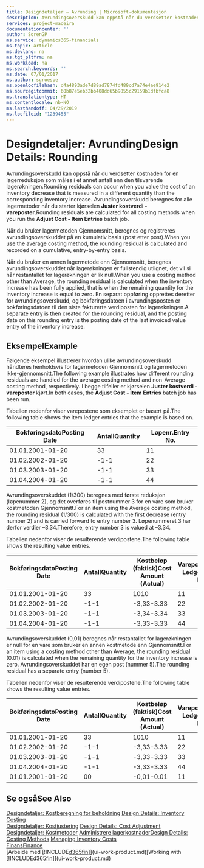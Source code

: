 ```yaml
---
title: Designdetaljer – Avrunding | Microsoft-dokumentasjon
description: Avrundingsoverskudd kan oppstå når du verdsetter kostnaden for en lagerreduksjon som måles i et annet antall enn den tilsvarende lagerøkningen. Avrundingsoverskudd beregnes for alle lagermetoder når du starter kjørselen **Juster kostverdi - vareposter**.
services: project-madeira
documentationcenter: ''
author: SorenGP
ms.service: dynamics365-financials
ms.topic: article
ms.devlang: na
ms.tgt_pltfrm: na
ms.workload: na
ms.search.keywords: ''
ms.date: 07/01/2017
ms.author: sgroespe
ms.openlocfilehash: d4a4893ade7d89ad7874fd489cd7a74e4ae914e2
ms.sourcegitcommit: 60b87e5eb32bb408dd65b9855c29159b1dfbfca8
ms.translationtype: HT
ms.contentlocale: nb-NO
ms.lasthandoff: 04/29/2019
ms.locfileid: "1239455"
---
```

# <a name="design-details-rounding"></a><span data-ttu-id="66724-104">Designdetaljer: Avrunding</span><span class="sxs-lookup"><span data-stu-id="66724-104">Design Details: Rounding</span></span>
<span data-ttu-id="66724-105">Avrundingsoverskudd kan oppstå når du verdsetter kostnaden for en lagerreduksjon som måles i et annet antall enn den tilsvarende lagerøkningen.</span><span class="sxs-lookup"><span data-stu-id="66724-105">Rounding residuals can occur when you value the cost of an inventory decrease that is measured in a different quantity than the corresponding inventory increase.</span></span> <span data-ttu-id="66724-106">Avrundingsoverskudd beregnes for alle lagermetoder når du starter kjørselen **Juster kostverdi - vareposter**.</span><span class="sxs-lookup"><span data-stu-id="66724-106">Rounding residuals are calculated for all costing methods when you run the **Adjust Cost - Item Entries** batch job.</span></span>  

 <span data-ttu-id="66724-107">Når du bruker lagermetoden Gjennomsnitt, beregnes og registreres avrundingsoverskuddet på en kumulativ basis (post etter post).</span><span class="sxs-lookup"><span data-stu-id="66724-107">When you use the average costing method, the rounding residual is calculated and recorded on a cumulative, entry-by-entry basis.</span></span>  

 <span data-ttu-id="66724-108">Når du bruker en annen lagermetode enn Gjennomsnitt, beregnes avrundingsoverskuddet når lagerøkningen er fullstendig utlignet, det vil si når restantallet for lagerøkningen er lik null.</span><span class="sxs-lookup"><span data-stu-id="66724-108">When you use a costing method other than Average, the rounding residual is calculated when the inventory increase has been fully applied, that is when the remaining quantity for the inventory increase is equal to zero.</span></span> <span data-ttu-id="66724-109">En separat oppføring opprettes deretter for avrundingsoverskudd, og bokføringsdatoen i avrundingsposten er bokføringsdatoen til den siste fakturerte verdiposten for lagerøkningen.</span><span class="sxs-lookup"><span data-stu-id="66724-109">A separate entry is then created for the rounding residual, and the posting date on this rounding entry is the posting date of the last invoiced value entry of the inventory increase.</span></span>  

## <a name="example"></a><span data-ttu-id="66724-110">Eksempel</span><span class="sxs-lookup"><span data-stu-id="66724-110">Example</span></span>  
 <span data-ttu-id="66724-111">Følgende eksempel illustrerer hvordan ulike avrundingsoverskudd håndteres henholdsvis for lagermetoden Gjennomsnitt og lagermetoden Ikke-gjennomsnitt.</span><span class="sxs-lookup"><span data-stu-id="66724-111">The following example illustrates how different rounding residuals are handled for the average costing method and non-Average costing method, respectively.</span></span> <span data-ttu-id="66724-112">I begge tilfeller er kjørselen **Juster kostverdi - vareposter** kjørt.</span><span class="sxs-lookup"><span data-stu-id="66724-112">In both cases, the **Adjust Cost - Item Entries** batch job has been run.</span></span>  

 <span data-ttu-id="66724-113">Tabellen nedenfor viser varepostene som eksemplet er basert på.</span><span class="sxs-lookup"><span data-stu-id="66724-113">The following table shows the item ledger entries that the example is based on.</span></span>  

|<span data-ttu-id="66724-114">Bokføringsdato</span><span class="sxs-lookup"><span data-stu-id="66724-114">Posting Date</span></span>|<span data-ttu-id="66724-115">Antall</span><span class="sxs-lookup"><span data-stu-id="66724-115">Quantity</span></span>|<span data-ttu-id="66724-116">Løpenr.</span><span class="sxs-lookup"><span data-stu-id="66724-116">Entry No.</span></span>|  
|------------------|--------------|---------------|  
|<span data-ttu-id="66724-117">01.01.20</span><span class="sxs-lookup"><span data-stu-id="66724-117">01-01-20</span></span>|<span data-ttu-id="66724-118">3</span><span class="sxs-lookup"><span data-stu-id="66724-118">3</span></span>|<span data-ttu-id="66724-119">1</span><span class="sxs-lookup"><span data-stu-id="66724-119">1</span></span>|  
|<span data-ttu-id="66724-120">01.02.20</span><span class="sxs-lookup"><span data-stu-id="66724-120">02-01-20</span></span>|<span data-ttu-id="66724-121">-1</span><span class="sxs-lookup"><span data-stu-id="66724-121">-1</span></span>|<span data-ttu-id="66724-122">2</span><span class="sxs-lookup"><span data-stu-id="66724-122">2</span></span>|  
|<span data-ttu-id="66724-123">01.03.20</span><span class="sxs-lookup"><span data-stu-id="66724-123">03-01-20</span></span>|<span data-ttu-id="66724-124">-1</span><span class="sxs-lookup"><span data-stu-id="66724-124">-1</span></span>|<span data-ttu-id="66724-125">3</span><span class="sxs-lookup"><span data-stu-id="66724-125">3</span></span>|  
|<span data-ttu-id="66724-126">01.04.20</span><span class="sxs-lookup"><span data-stu-id="66724-126">04-01-20</span></span>|<span data-ttu-id="66724-127">-1</span><span class="sxs-lookup"><span data-stu-id="66724-127">-1</span></span>|<span data-ttu-id="66724-128">4</span><span class="sxs-lookup"><span data-stu-id="66724-128">4</span></span>|  

 <span data-ttu-id="66724-129">Avrundingsoverskuddet (1/300) beregnes med første reduksjon (løpenummer 2), og det overføres til postnummer 3 for en vare som bruker kostmetoden Gjennomsnitt.</span><span class="sxs-lookup"><span data-stu-id="66724-129">For an item using the Average costing method, the rounding residual (1/300) is calculated with the first decrease (entry number 2) and is carried forward to entry number 3.</span></span> <span data-ttu-id="66724-130">Løpenummeret 3 har derfor verdier –3.34.</span><span class="sxs-lookup"><span data-stu-id="66724-130">Therefore, entry number 3 is valued at –3.34.</span></span>  

 <span data-ttu-id="66724-131">Tabellen nedenfor viser de resulterende verdipostene.</span><span class="sxs-lookup"><span data-stu-id="66724-131">The following table shows the resulting value entries.</span></span>  

|<span data-ttu-id="66724-132">Bokføringsdato</span><span class="sxs-lookup"><span data-stu-id="66724-132">Posting Date</span></span>|<span data-ttu-id="66724-133">Antall</span><span class="sxs-lookup"><span data-stu-id="66724-133">Quantity</span></span>|<span data-ttu-id="66724-134">Kostbeløp (faktisk)</span><span class="sxs-lookup"><span data-stu-id="66724-134">Cost Amount (Actual)</span></span>|<span data-ttu-id="66724-135">Varepostnr.</span><span class="sxs-lookup"><span data-stu-id="66724-135">Item Ledger Entry No.</span></span>|<span data-ttu-id="66724-136">Løpenr.</span><span class="sxs-lookup"><span data-stu-id="66724-136">Entry No.</span></span>|  
|------------------|--------------|----------------------------|---------------------------|---------------|  
|<span data-ttu-id="66724-137">01.01.20</span><span class="sxs-lookup"><span data-stu-id="66724-137">01-01-20</span></span>|<span data-ttu-id="66724-138">3</span><span class="sxs-lookup"><span data-stu-id="66724-138">3</span></span>|<span data-ttu-id="66724-139">10</span><span class="sxs-lookup"><span data-stu-id="66724-139">10</span></span>|<span data-ttu-id="66724-140">1</span><span class="sxs-lookup"><span data-stu-id="66724-140">1</span></span>|<span data-ttu-id="66724-141">1</span><span class="sxs-lookup"><span data-stu-id="66724-141">1</span></span>|  
|<span data-ttu-id="66724-142">01.02.20</span><span class="sxs-lookup"><span data-stu-id="66724-142">02-01-20</span></span>|<span data-ttu-id="66724-143">-1</span><span class="sxs-lookup"><span data-stu-id="66724-143">-1</span></span>|<span data-ttu-id="66724-144">-3,33</span><span class="sxs-lookup"><span data-stu-id="66724-144">-3.33</span></span>|<span data-ttu-id="66724-145">2</span><span class="sxs-lookup"><span data-stu-id="66724-145">2</span></span>|<span data-ttu-id="66724-146">2</span><span class="sxs-lookup"><span data-stu-id="66724-146">2</span></span>|  
|<span data-ttu-id="66724-147">01.03.20</span><span class="sxs-lookup"><span data-stu-id="66724-147">03-01-20</span></span>|<span data-ttu-id="66724-148">-1</span><span class="sxs-lookup"><span data-stu-id="66724-148">-1</span></span>|<span data-ttu-id="66724-149">-3,34</span><span class="sxs-lookup"><span data-stu-id="66724-149">-3.34</span></span>|<span data-ttu-id="66724-150">3</span><span class="sxs-lookup"><span data-stu-id="66724-150">3</span></span>|<span data-ttu-id="66724-151">3</span><span class="sxs-lookup"><span data-stu-id="66724-151">3</span></span>|  
|<span data-ttu-id="66724-152">01.04.20</span><span class="sxs-lookup"><span data-stu-id="66724-152">04-01-20</span></span>|<span data-ttu-id="66724-153">-1</span><span class="sxs-lookup"><span data-stu-id="66724-153">-1</span></span>|<span data-ttu-id="66724-154">-3,33</span><span class="sxs-lookup"><span data-stu-id="66724-154">-3.33</span></span>|<span data-ttu-id="66724-155">4</span><span class="sxs-lookup"><span data-stu-id="66724-155">4</span></span>|<span data-ttu-id="66724-156">4</span><span class="sxs-lookup"><span data-stu-id="66724-156">4</span></span>|  

 <span data-ttu-id="66724-157">Avrundingsoverskuddet (0,01) beregnes når restantallet for lagerøkningen er null for en vare som bruker en annen kostmetode enn Gjennomsnitt.</span><span class="sxs-lookup"><span data-stu-id="66724-157">For an item using a costing method other than Average, the rounding residual (0.01) is calculated when the remaining quantity for the inventory increase is zero.</span></span> <span data-ttu-id="66724-158">Avrundingsoverskuddet har en egen post (nummer 5).</span><span class="sxs-lookup"><span data-stu-id="66724-158">The rounding residual has a separate entry (number 5).</span></span>  

 <span data-ttu-id="66724-159">Tabellen nedenfor viser de resulterende verdipostene.</span><span class="sxs-lookup"><span data-stu-id="66724-159">The following table shows the resulting value entries.</span></span>  

|<span data-ttu-id="66724-160">Bokføringsdato</span><span class="sxs-lookup"><span data-stu-id="66724-160">Posting Date</span></span>|<span data-ttu-id="66724-161">Antall</span><span class="sxs-lookup"><span data-stu-id="66724-161">Quantity</span></span>|<span data-ttu-id="66724-162">Kostbeløp (faktisk)</span><span class="sxs-lookup"><span data-stu-id="66724-162">Cost Amount (Actual)</span></span>|<span data-ttu-id="66724-163">Varepostnr.</span><span class="sxs-lookup"><span data-stu-id="66724-163">Item Ledger Entry No.</span></span>|<span data-ttu-id="66724-164">Løpenr.</span><span class="sxs-lookup"><span data-stu-id="66724-164">Entry No.</span></span>|  
|------------------|--------------|----------------------------|---------------------------|---------------|  
|<span data-ttu-id="66724-165">01.01.20</span><span class="sxs-lookup"><span data-stu-id="66724-165">01-01-20</span></span>|<span data-ttu-id="66724-166">3</span><span class="sxs-lookup"><span data-stu-id="66724-166">3</span></span>|<span data-ttu-id="66724-167">10</span><span class="sxs-lookup"><span data-stu-id="66724-167">10</span></span>|<span data-ttu-id="66724-168">1</span><span class="sxs-lookup"><span data-stu-id="66724-168">1</span></span>|<span data-ttu-id="66724-169">1</span><span class="sxs-lookup"><span data-stu-id="66724-169">1</span></span>|  
|<span data-ttu-id="66724-170">01.02.20</span><span class="sxs-lookup"><span data-stu-id="66724-170">02-01-20</span></span>|<span data-ttu-id="66724-171">-1</span><span class="sxs-lookup"><span data-stu-id="66724-171">-1</span></span>|<span data-ttu-id="66724-172">-3,33</span><span class="sxs-lookup"><span data-stu-id="66724-172">-3.33</span></span>|<span data-ttu-id="66724-173">2</span><span class="sxs-lookup"><span data-stu-id="66724-173">2</span></span>|<span data-ttu-id="66724-174">2</span><span class="sxs-lookup"><span data-stu-id="66724-174">2</span></span>|  
|<span data-ttu-id="66724-175">01.03.20</span><span class="sxs-lookup"><span data-stu-id="66724-175">03-01-20</span></span>|<span data-ttu-id="66724-176">-1</span><span class="sxs-lookup"><span data-stu-id="66724-176">-1</span></span>|<span data-ttu-id="66724-177">-3,33</span><span class="sxs-lookup"><span data-stu-id="66724-177">-3.33</span></span>|<span data-ttu-id="66724-178">3</span><span class="sxs-lookup"><span data-stu-id="66724-178">3</span></span>|<span data-ttu-id="66724-179">3</span><span class="sxs-lookup"><span data-stu-id="66724-179">3</span></span>|  
|<span data-ttu-id="66724-180">01.04.20</span><span class="sxs-lookup"><span data-stu-id="66724-180">04-01-20</span></span>|<span data-ttu-id="66724-181">-1</span><span class="sxs-lookup"><span data-stu-id="66724-181">-1</span></span>|<span data-ttu-id="66724-182">-3,33</span><span class="sxs-lookup"><span data-stu-id="66724-182">-3.33</span></span>|<span data-ttu-id="66724-183">4</span><span class="sxs-lookup"><span data-stu-id="66724-183">4</span></span>|<span data-ttu-id="66724-184">4</span><span class="sxs-lookup"><span data-stu-id="66724-184">4</span></span>|  
|<span data-ttu-id="66724-185">01.01.20</span><span class="sxs-lookup"><span data-stu-id="66724-185">01-01-20</span></span>|<span data-ttu-id="66724-186">0</span><span class="sxs-lookup"><span data-stu-id="66724-186">0</span></span>|<span data-ttu-id="66724-187">-0,01</span><span class="sxs-lookup"><span data-stu-id="66724-187">-0.01</span></span>|<span data-ttu-id="66724-188">1</span><span class="sxs-lookup"><span data-stu-id="66724-188">1</span></span>|<span data-ttu-id="66724-189">5</span><span class="sxs-lookup"><span data-stu-id="66724-189">5</span></span>|  

## <a name="see-also"></a><span data-ttu-id="66724-190">Se også</span><span class="sxs-lookup"><span data-stu-id="66724-190">See Also</span></span>  
 <span data-ttu-id="66724-191">[Designdetaljer: Kostberegning for beholdning](design-details-inventory-costing.md) </span><span class="sxs-lookup"><span data-stu-id="66724-191">[Design Details: Inventory Costing](design-details-inventory-costing.md) </span></span>  
 <span data-ttu-id="66724-192">[Designdetaljer: Kostjustering](design-details-cost-adjustment.md) </span><span class="sxs-lookup"><span data-stu-id="66724-192">[Design Details: Cost Adjustment](design-details-cost-adjustment.md) </span></span>  
 <span data-ttu-id="66724-193">[Designdetaljer: Kostmetoder](design-details-costing-methods.md) [Administrere lagerkostnader](finance-manage-inventory-costs.md)</span><span class="sxs-lookup"><span data-stu-id="66724-193">[Design Details: Costing Methods](design-details-costing-methods.md) [Managing Inventory Costs](finance-manage-inventory-costs.md)</span></span>  
 [<span data-ttu-id="66724-194">Finans</span><span class="sxs-lookup"><span data-stu-id="66724-194">Finance</span></span>](finance.md)  
 <span data-ttu-id="66724-195">[Arbeide med [!INCLUDE[d365fin](includes/d365fin_md.md)]](ui-work-product.md)</span><span class="sxs-lookup"><span data-stu-id="66724-195">[Working with [!INCLUDE[d365fin](includes/d365fin_md.md)]](ui-work-product.md)</span></span>

